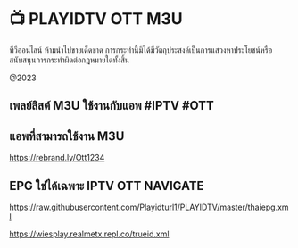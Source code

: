 # 📺 PLAYIDTV OTT M3U

ทีวีออนไลน์
ห้ามนำไปขายเด็ดขาด การกระทำนี้มิได้มีวัตถุประสงค์เป็นการแสวงหาประโยชน์หรือสนับสนุนการกระทำผิดต่อกฎหมายใดทั้งสิ้น

@2023

## เพลย์ลิสต์ M3U ใช้งานกับแอพ #IPTV #OTT
## แอพที่สามารถใช้งาน M3U

https://rebrand.ly/Ott1234

## EPG ใช่ได้เฉพาะ IPTV OTT NAVIGATE

https://raw.githubusercontent.com/Playidturl1/PLAYIDTV/master/thaiepg.xml

https://wiesplay.realmetx.repl.co/trueid.xml



##

